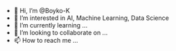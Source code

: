 - 👋 Hi, I’m @Boyko-K
- 👀 I’m interested in AI, Machine Learning, Data Science
- 🌱 I’m currently learning ...
- 💞️ I’m looking to collaborate on ...
- 📫 How to reach me ...

<!---
Boyko-K/Boyko-K is a ✨ special ✨ repository because its `README.md` (this file) appears on your GitHub profile.
You can click the Preview link to take a look at your changes.
--->
